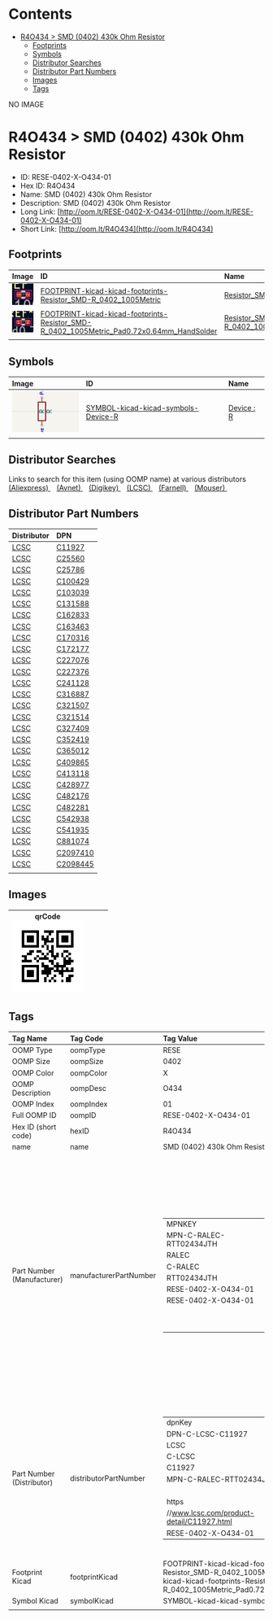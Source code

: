 



Contents
========

* [R4O434 > SMD (0402) 430k Ohm Resistor](#r4o434--smd-0402-430k-ohm-resistor)
	* [Footprints](#footprints)
	* [Symbols](#symbols)
	* [Distributor Searches](#distributor-searches)
	* [Distributor Part Numbers](#distributor-part-numbers)
	* [Images](#images)
	* [Tags](#tags)
  
NO IMAGE  
# R4O434 > SMD (0402) 430k Ohm Resistor

- ID: RESE-0402-X-O434-01
- Hex ID: R4O434
- Name: SMD (0402) 430k Ohm Resistor
- Description: SMD (0402) 430k Ohm Resistor
- Long Link: [http://oom.lt/RESE-0402-X-O434-01](http://oom.lt/RESE-0402-X-O434-01)
- Short Link: [http://oom.lt/R4O434](http://oom.lt/R4O434)

## Footprints
  

|Image|ID|Name|
| :--- | :--- | :--- |
|[![](https://raw.githubusercontent.com/oomlout/oomlout_OOMP_eda_V2/main/FOOTPRINT/kicad/kicad-footprints/Resistor_SMD/R_0402_1005Metric/image_140.png)](https://github.com/oomlout/oomlout_OOMP_eda_V2/tree/main/FOOTPRINT/kicad/kicad-footprints/Resistor_SMD/R_0402_1005Metric/)|[FOOTPRINT-kicad-kicad-footprints-Resistor_SMD-R_0402_1005Metric](https://github.com/oomlout/oomlout_OOMP_eda_V2/tree/main/FOOTPRINT/kicad/kicad-footprints/Resistor_SMD/R_0402_1005Metric/)|[Resistor_SMD : R_0402_1005Metric](https://github.com/oomlout/oomlout_OOMP_eda_V2/tree/main/FOOTPRINT/kicad/kicad-footprints/Resistor_SMD/R_0402_1005Metric/)|
|[![](https://raw.githubusercontent.com/oomlout/oomlout_OOMP_eda_V2/main/FOOTPRINT/kicad/kicad-footprints/Resistor_SMD/R_0402_1005Metric_Pad0.72x0.64mm_HandSolder/image_140.png)](https://github.com/oomlout/oomlout_OOMP_eda_V2/tree/main/FOOTPRINT/kicad/kicad-footprints/Resistor_SMD/R_0402_1005Metric_Pad0.72x0.64mm_HandSolder/)|[FOOTPRINT-kicad-kicad-footprints-Resistor_SMD-R_0402_1005Metric_Pad0.72x0.64mm_HandSolder](https://github.com/oomlout/oomlout_OOMP_eda_V2/tree/main/FOOTPRINT/kicad/kicad-footprints/Resistor_SMD/R_0402_1005Metric_Pad0.72x0.64mm_HandSolder/)|[Resistor_SMD : R_0402_1005Metric_Pad0.72x0.64mm_HandSolder](https://github.com/oomlout/oomlout_OOMP_eda_V2/tree/main/FOOTPRINT/kicad/kicad-footprints/Resistor_SMD/R_0402_1005Metric_Pad0.72x0.64mm_HandSolder/)|
||||

## Symbols
  

|Image|ID|Name|
| :--- | :--- | :--- |
|[![](https://raw.githubusercontent.com/oomlout/oomlout_OOMP_eda_V2/main/SYMBOL/kicad/kicad-symbols/Device/R/image_140.png)](https://github.com/oomlout/oomlout_OOMP_eda_V2/tree/main/SYMBOL/kicad/kicad-symbols/Device/R/)|[SYMBOL-kicad-kicad-symbols-Device-R](https://github.com/oomlout/oomlout_OOMP_eda_V2/tree/main/SYMBOL/kicad/kicad-symbols/Device/R/)|[Device : R](https://github.com/oomlout/oomlout_OOMP_eda_V2/tree/main/SYMBOL/kicad/kicad-symbols/Device/R/)|
||||

## Distributor Searches
  
Links to search for this item (using OOMP name) at various distributors  
[(Aliexpress) ](https://www.aliexpress.com/wholesale?SearchText=1117SMD+0402+430k+Ohm+Resistor)&nbsp;&nbsp;&nbsp;[(Avnet) ](https://www.avnet.com/shop/us/search/SMD+0402+430k+Ohm+Resistor)&nbsp;&nbsp;&nbsp;[(Digikey) ](https://www.digikey.co.uk/en/products/result?s=SMD+0402+430k+Ohm+Resistor)&nbsp;&nbsp;&nbsp;[(LCSC) ](https://www.lcsc.com/search?q=SMD+0402+430k+Ohm+Resistor)&nbsp;&nbsp;&nbsp;[(Farnell) ](https://uk.farnell.com/search?st=SMD+0402+430k+Ohm+Resistor)&nbsp;&nbsp;&nbsp;[(Mouser) ](https://www.mouser.com/c/?q=SMD+0402+430k+Ohm+Resistor)&nbsp;&nbsp;&nbsp;
## Distributor Part Numbers
  

|Distributor|DPN|
| :--- | :--- |
|[LCSC](https://www.lcsc.com/product-detail/C11927.html)|[C11927](https://www.lcsc.com/product-detail/C11927.html)|
|[LCSC](https://www.lcsc.com/product-detail/C25560.html)|[C25560](https://www.lcsc.com/product-detail/C25560.html)|
|[LCSC](https://www.lcsc.com/product-detail/C25786.html)|[C25786](https://www.lcsc.com/product-detail/C25786.html)|
|[LCSC](https://www.lcsc.com/product-detail/C100429.html)|[C100429](https://www.lcsc.com/product-detail/C100429.html)|
|[LCSC](https://www.lcsc.com/product-detail/C103039.html)|[C103039](https://www.lcsc.com/product-detail/C103039.html)|
|[LCSC](https://www.lcsc.com/product-detail/C131588.html)|[C131588](https://www.lcsc.com/product-detail/C131588.html)|
|[LCSC](https://www.lcsc.com/product-detail/C162833.html)|[C162833](https://www.lcsc.com/product-detail/C162833.html)|
|[LCSC](https://www.lcsc.com/product-detail/C163463.html)|[C163463](https://www.lcsc.com/product-detail/C163463.html)|
|[LCSC](https://www.lcsc.com/product-detail/C170316.html)|[C170316](https://www.lcsc.com/product-detail/C170316.html)|
|[LCSC](https://www.lcsc.com/product-detail/C172177.html)|[C172177](https://www.lcsc.com/product-detail/C172177.html)|
|[LCSC](https://www.lcsc.com/product-detail/C227076.html)|[C227076](https://www.lcsc.com/product-detail/C227076.html)|
|[LCSC](https://www.lcsc.com/product-detail/C227376.html)|[C227376](https://www.lcsc.com/product-detail/C227376.html)|
|[LCSC](https://www.lcsc.com/product-detail/C241128.html)|[C241128](https://www.lcsc.com/product-detail/C241128.html)|
|[LCSC](https://www.lcsc.com/product-detail/C316887.html)|[C316887](https://www.lcsc.com/product-detail/C316887.html)|
|[LCSC](https://www.lcsc.com/product-detail/C321507.html)|[C321507](https://www.lcsc.com/product-detail/C321507.html)|
|[LCSC](https://www.lcsc.com/product-detail/C321514.html)|[C321514](https://www.lcsc.com/product-detail/C321514.html)|
|[LCSC](https://www.lcsc.com/product-detail/C327409.html)|[C327409](https://www.lcsc.com/product-detail/C327409.html)|
|[LCSC](https://www.lcsc.com/product-detail/C352419.html)|[C352419](https://www.lcsc.com/product-detail/C352419.html)|
|[LCSC](https://www.lcsc.com/product-detail/C365012.html)|[C365012](https://www.lcsc.com/product-detail/C365012.html)|
|[LCSC](https://www.lcsc.com/product-detail/C409865.html)|[C409865](https://www.lcsc.com/product-detail/C409865.html)|
|[LCSC](https://www.lcsc.com/product-detail/C413118.html)|[C413118](https://www.lcsc.com/product-detail/C413118.html)|
|[LCSC](https://www.lcsc.com/product-detail/C428977.html)|[C428977](https://www.lcsc.com/product-detail/C428977.html)|
|[LCSC](https://www.lcsc.com/product-detail/C482176.html)|[C482176](https://www.lcsc.com/product-detail/C482176.html)|
|[LCSC](https://www.lcsc.com/product-detail/C482281.html)|[C482281](https://www.lcsc.com/product-detail/C482281.html)|
|[LCSC](https://www.lcsc.com/product-detail/C542938.html)|[C542938](https://www.lcsc.com/product-detail/C542938.html)|
|[LCSC](https://www.lcsc.com/product-detail/C541935.html)|[C541935](https://www.lcsc.com/product-detail/C541935.html)|
|[LCSC](https://www.lcsc.com/product-detail/C881074.html)|[C881074](https://www.lcsc.com/product-detail/C881074.html)|
|[LCSC](https://www.lcsc.com/product-detail/C2097410.html)|[C2097410](https://www.lcsc.com/product-detail/C2097410.html)|
|[LCSC](https://www.lcsc.com/product-detail/C2098445.html)|[C2098445](https://www.lcsc.com/product-detail/C2098445.html)|
|||

## Images
  

|qrCode<br>[![](https://raw.githubusercontent.com/oomlout/oomlout_OOMP_parts_V2/main/RESE/0402/X/O434/01/qrCode_140.png)](https://github.com/oomlout/oomlout_OOMP_parts_V2/tree/main/RESE/0402/X/O434/01/qrCode.png)||||
| :---: | :---: | :---: | :---: |

## Tags
  

|Tag Name|Tag Code|Tag Value|
| :--- | :--- | :--- |
|OOMP Type|oompType|RESE|
|OOMP Size|oompSize|0402|
|OOMP Color|oompColor|X|
|OOMP Description|oompDesc|O434|
|OOMP Index|oompIndex|01|
|Full OOMP ID|oompID|RESE-0402-X-O434-01|
|Hex ID (short code)|hexID|R4O434|
|name|name|SMD (0402) 430k Ohm Resistor|
|Part Number (Manufacturer)|manufacturerPartNumber|<table><tr><td>MPNKEY</td></tr><tr><td> MPN-C-RALEC-RTT02434JTH</td><td> MANUFACTURER</td></tr><tr><td> RALEC</td><td> MANUCODE</td></tr><tr><td> C-RALEC</td><td> MPN</td></tr><tr><td> RTT02434JTH</td><td> OOMPIDPARTIAL</td></tr><tr><td> RESE-0402-X-O434-01</td><td> OOMPID</td></tr><tr><td> RESE-0402-X-O434-01</td><td> LINK</td></tr><tr><td> </td><td> DESCRIPTION</td></tr><tr><td> </td><td> TAGS</td></tr><tr><td> </td></tr></table></td><td> <table><tr><td>MPNKEY</td></tr><tr><td> MPN-C-UNIROY-0402WGJ0434TCE</td><td> MANUFACTURER</td></tr><tr><td> UNI-ROYAL(Uniroyal Elec)</td><td> MANUCODE</td></tr><tr><td> C-UNIROY</td><td> MPN</td></tr><tr><td> 0402WGJ0434TCE</td><td> OOMPIDPARTIAL</td></tr><tr><td> RESE-0402-X-O434-01</td><td> OOMPID</td></tr><tr><td> RESE-0402-X-O434-01</td><td> LINK</td></tr><tr><td> </td><td> DESCRIPTION</td></tr><tr><td> </td><td> TAGS</td></tr><tr><td> </td></tr></table></td><td> <table><tr><td>MPNKEY</td></tr><tr><td> MPN-C-UNIROY-0402WGF4303TCE</td><td> MANUFACTURER</td></tr><tr><td> UNI-ROYAL(Uniroyal Elec)</td><td> MANUCODE</td></tr><tr><td> C-UNIROY</td><td> MPN</td></tr><tr><td> 0402WGF4303TCE</td><td> OOMPIDPARTIAL</td></tr><tr><td> RESE-0402-X-O434-01</td><td> OOMPID</td></tr><tr><td> RESE-0402-X-O434-01</td><td> LINK</td></tr><tr><td> </td><td> DESCRIPTION</td></tr><tr><td> </td><td> TAGS</td></tr><tr><td> STOCK</td></tr><tr><td>1K</td></tr></table></td><td> <table><tr><td>MPNKEY</td></tr><tr><td> MPN-C-LIZELE-CR0402FF4303G</td><td> MANUFACTURER</td></tr><tr><td> LIZ Elec</td><td> MANUCODE</td></tr><tr><td> C-LIZELE</td><td> MPN</td></tr><tr><td> CR0402FF4303G</td><td> OOMPIDPARTIAL</td></tr><tr><td> RESE-0402-X-O434-01</td><td> OOMPID</td></tr><tr><td> RESE-0402-X-O434-01</td><td> LINK</td></tr><tr><td> </td><td> DESCRIPTION</td></tr><tr><td> </td><td> TAGS</td></tr><tr><td> </td></tr></table></td><td> <table><tr><td>MPNKEY</td></tr><tr><td> MPN-C-RALEC-RTT024303FTH</td><td> MANUFACTURER</td></tr><tr><td> RALEC</td><td> MANUCODE</td></tr><tr><td> C-RALEC</td><td> MPN</td></tr><tr><td> RTT024303FTH</td><td> OOMPIDPARTIAL</td></tr><tr><td> RESE-0402-X-O434-01</td><td> OOMPID</td></tr><tr><td> RESE-0402-X-O434-01</td><td> LINK</td></tr><tr><td> </td><td> DESCRIPTION</td></tr><tr><td> </td><td> TAGS</td></tr><tr><td> STOCK</td></tr><tr><td>1K</td></tr></table></td><td> <table><tr><td>MPNKEY</td></tr><tr><td> MPN-C-KOASPE-RK73B1ETTP434J</td><td> MANUFACTURER</td></tr><tr><td> KOA Speer Elec</td><td> MANUCODE</td></tr><tr><td> C-KOASPE</td><td> MPN</td></tr><tr><td> RK73B1ETTP434J</td><td> OOMPIDPARTIAL</td></tr><tr><td> RESE-0402-X-O434-01</td><td> OOMPID</td></tr><tr><td> RESE-0402-X-O434-01</td><td> LINK</td></tr><tr><td> </td><td> DESCRIPTION</td></tr><tr><td> </td><td> TAGS</td></tr><tr><td> STOCK</td></tr><tr><td>1K</td></tr></table></td><td> <table><tr><td>MPNKEY</td></tr><tr><td> MPN-C-TAITEC-RM04FTN4303</td><td> MANUFACTURER</td></tr><tr><td> TA-I Tech</td><td> MANUCODE</td></tr><tr><td> C-TAITEC</td><td> MPN</td></tr><tr><td> RM04FTN4303</td><td> OOMPIDPARTIAL</td></tr><tr><td> RESE-0402-X-O434-01</td><td> OOMPID</td></tr><tr><td> RESE-0402-X-O434-01</td><td> LINK</td></tr><tr><td> </td><td> DESCRIPTION</td></tr><tr><td> </td><td> TAGS</td></tr><tr><td> </td></tr></table></td><td> <table><tr><td>MPNKEY</td></tr><tr><td> MPN-C-YAGEO-RC0402FR-07430KL</td><td> MANUFACTURER</td></tr><tr><td> YAGEO</td><td> MANUCODE</td></tr><tr><td> C-YAGEO</td><td> MPN</td></tr><tr><td> RC0402FR-07430KL</td><td> OOMPIDPARTIAL</td></tr><tr><td> RESE-0402-X-O434-01</td><td> OOMPID</td></tr><tr><td> RESE-0402-X-O434-01</td><td> LINK</td></tr><tr><td> </td><td> DESCRIPTION</td></tr><tr><td> </td><td> TAGS</td></tr><tr><td> STOCK</td></tr><tr><td>1K</td></tr></table></td><td> <table><tr><td>MPNKEY</td></tr><tr><td> MPN-C-WALSIN-WR04X4303FTL</td><td> MANUFACTURER</td></tr><tr><td> Walsin Tech Corp</td><td> MANUCODE</td></tr><tr><td> C-WALSIN</td><td> MPN</td></tr><tr><td> WR04X4303FTL</td><td> OOMPIDPARTIAL</td></tr><tr><td> RESE-0402-X-O434-01</td><td> OOMPID</td></tr><tr><td> RESE-0402-X-O434-01</td><td> LINK</td></tr><tr><td> </td><td> DESCRIPTION</td></tr><tr><td> </td><td> TAGS</td></tr><tr><td> STOCK</td></tr><tr><td>1K</td></tr></table></td><td> <table><tr><td>MPNKEY</td></tr><tr><td> MPN-C-WALSIN-WR04X434JTL</td><td> MANUFACTURER</td></tr><tr><td> Walsin Tech Corp</td><td> MANUCODE</td></tr><tr><td> C-WALSIN</td><td> MPN</td></tr><tr><td> WR04X434JTL</td><td> OOMPIDPARTIAL</td></tr><tr><td> RESE-0402-X-O434-01</td><td> OOMPID</td></tr><tr><td> RESE-0402-X-O434-01</td><td> LINK</td></tr><tr><td> </td><td> DESCRIPTION</td></tr><tr><td> </td><td> TAGS</td></tr><tr><td> STOCK</td></tr><tr><td>1K</td></tr></table></td><td> <table><tr><td>MPNKEY</td></tr><tr><td> MPN-C-YAGEO-AC0402FR-07430KL</td><td> MANUFACTURER</td></tr><tr><td> YAGEO</td><td> MANUCODE</td></tr><tr><td> C-YAGEO</td><td> MPN</td></tr><tr><td> AC0402FR-07430KL</td><td> OOMPIDPARTIAL</td></tr><tr><td> RESE-0402-X-O434-01</td><td> OOMPID</td></tr><tr><td> RESE-0402-X-O434-01</td><td> LINK</td></tr><tr><td> </td><td> DESCRIPTION</td></tr><tr><td> </td><td> TAGS</td></tr><tr><td> STOCK</td></tr><tr><td>1K</td></tr></table></td><td> <table><tr><td>MPNKEY</td></tr><tr><td> MPN-C-YAGEO-AC0402JR-07430KL</td><td> MANUFACTURER</td></tr><tr><td> YAGEO</td><td> MANUCODE</td></tr><tr><td> C-YAGEO</td><td> MPN</td></tr><tr><td> AC0402JR-07430KL</td><td> OOMPIDPARTIAL</td></tr><tr><td> RESE-0402-X-O434-01</td><td> OOMPID</td></tr><tr><td> RESE-0402-X-O434-01</td><td> LINK</td></tr><tr><td> </td><td> DESCRIPTION</td></tr><tr><td> </td><td> TAGS</td></tr><tr><td> </td></tr></table></td><td> <table><tr><td>MPNKEY</td></tr><tr><td> MPN-C-MULTIC-MCMR04X4303FTL</td><td> MANUFACTURER</td></tr><tr><td> Multicomp</td><td> MANUCODE</td></tr><tr><td> C-MULTIC</td><td> MPN</td></tr><tr><td> MCMR04X4303FTL</td><td> OOMPIDPARTIAL</td></tr><tr><td> RESE-0402-X-O434-01</td><td> OOMPID</td></tr><tr><td> RESE-0402-X-O434-01</td><td> LINK</td></tr><tr><td> </td><td> DESCRIPTION</td></tr><tr><td> </td><td> TAGS</td></tr><tr><td> STOCK</td></tr><tr><td>1K</td></tr></table></td><td> <table><tr><td>MPNKEY</td></tr><tr><td> MPN-C-KOASPE-RK73H1ETTP4303F</td><td> MANUFACTURER</td></tr><tr><td> KOA Speer Elec</td><td> MANUCODE</td></tr><tr><td> C-KOASPE</td><td> MPN</td></tr><tr><td> RK73H1ETTP4303F</td><td> OOMPIDPARTIAL</td></tr><tr><td> RESE-0402-X-O434-01</td><td> OOMPID</td></tr><tr><td> RESE-0402-X-O434-01</td><td> LINK</td></tr><tr><td> </td><td> DESCRIPTION</td></tr><tr><td> </td><td> TAGS</td></tr><tr><td> </td></tr></table></td><td> <table><tr><td>MPNKEY</td></tr><tr><td> MPN-C-FHGUAN-RC-02W4303FT</td><td> MANUFACTURER</td></tr><tr><td> FH (Guangdong Fenghua Advanced Tech)</td><td> MANUCODE</td></tr><tr><td> C-FHGUAN</td><td> MPN</td></tr><tr><td> RC-02W4303FT</td><td> OOMPIDPARTIAL</td></tr><tr><td> RESE-0402-X-O434-01</td><td> OOMPID</td></tr><tr><td> RESE-0402-X-O434-01</td><td> LINK</td></tr><tr><td> </td><td> DESCRIPTION</td></tr><tr><td> </td><td> TAGS</td></tr><tr><td> STOCK</td></tr><tr><td>1K</td></tr></table></td><td> <table><tr><td>MPNKEY</td></tr><tr><td> MPN-C-FHGUAN-RC-02W434JT</td><td> MANUFACTURER</td></tr><tr><td> FH (Guangdong Fenghua Advanced Tech)</td><td> MANUCODE</td></tr><tr><td> C-FHGUAN</td><td> MPN</td></tr><tr><td> RC-02W434JT</td><td> OOMPIDPARTIAL</td></tr><tr><td> RESE-0402-X-O434-01</td><td> OOMPID</td></tr><tr><td> RESE-0402-X-O434-01</td><td> LINK</td></tr><tr><td> </td><td> DESCRIPTION</td></tr><tr><td> </td><td> TAGS</td></tr><tr><td> STOCK</td></tr><tr><td>1K</td></tr></table></td><td> <table><tr><td>MPNKEY</td></tr><tr><td> MPN-C-YAGEO-RC0402JR-07430KL</td><td> MANUFACTURER</td></tr><tr><td> YAGEO</td><td> MANUCODE</td></tr><tr><td> C-YAGEO</td><td> MPN</td></tr><tr><td> RC0402JR-07430KL</td><td> OOMPIDPARTIAL</td></tr><tr><td> RESE-0402-X-O434-01</td><td> OOMPID</td></tr><tr><td> RESE-0402-X-O434-01</td><td> LINK</td></tr><tr><td> </td><td> DESCRIPTION</td></tr><tr><td> </td><td> TAGS</td></tr><tr><td> STOCK</td></tr><tr><td>1K</td></tr></table></td><td> <table><tr><td>MPNKEY</td></tr><tr><td> MPN-C-RESIST-AECR0402F430KK9</td><td> MANUFACTURER</td></tr><tr><td> Resistor.Today</td><td> MANUCODE</td></tr><tr><td> C-RESIST</td><td> MPN</td></tr><tr><td> AECR0402F430KK9</td><td> OOMPIDPARTIAL</td></tr><tr><td> RESE-0402-X-O434-01</td><td> OOMPID</td></tr><tr><td> RESE-0402-X-O434-01</td><td> LINK</td></tr><tr><td> </td><td> DESCRIPTION</td></tr><tr><td> </td><td> TAGS</td></tr><tr><td> </td></tr></table></td><td> <table><tr><td>MPNKEY</td></tr><tr><td> MPN-C-RESIST-HPCR0402F430KK9</td><td> MANUFACTURER</td></tr><tr><td> Resistor.Today</td><td> MANUCODE</td></tr><tr><td> C-RESIST</td><td> MPN</td></tr><tr><td> HPCR0402F430KK9</td><td> OOMPIDPARTIAL</td></tr><tr><td> RESE-0402-X-O434-01</td><td> OOMPID</td></tr><tr><td> RESE-0402-X-O434-01</td><td> LINK</td></tr><tr><td> </td><td> DESCRIPTION</td></tr><tr><td> </td><td> TAGS</td></tr><tr><td> STOCK</td></tr><tr><td>1K</td></tr></table></td><td> <table><tr><td>MPNKEY</td></tr><tr><td> MPN-C-PANASO-ERJ2GEJ434X</td><td> MANUFACTURER</td></tr><tr><td> PANASONIC</td><td> MANUCODE</td></tr><tr><td> C-PANASO</td><td> MPN</td></tr><tr><td> ERJ2GEJ434X</td><td> OOMPIDPARTIAL</td></tr><tr><td> RESE-0402-X-O434-01</td><td> OOMPID</td></tr><tr><td> RESE-0402-X-O434-01</td><td> LINK</td></tr><tr><td> </td><td> DESCRIPTION</td></tr><tr><td> </td><td> TAGS</td></tr><tr><td> </td></tr></table></td><td> <table><tr><td>MPNKEY</td></tr><tr><td> MPN-C-PANASO-ERJ2RKF4303X</td><td> MANUFACTURER</td></tr><tr><td> PANASONIC</td><td> MANUCODE</td></tr><tr><td> C-PANASO</td><td> MPN</td></tr><tr><td> ERJ2RKF4303X</td><td> OOMPIDPARTIAL</td></tr><tr><td> RESE-0402-X-O434-01</td><td> OOMPID</td></tr><tr><td> RESE-0402-X-O434-01</td><td> LINK</td></tr><tr><td> </td><td> DESCRIPTION</td></tr><tr><td> </td><td> TAGS</td></tr><tr><td> STOCK</td></tr><tr><td>1K</td></tr></table></td><td> <table><tr><td>MPNKEY</td></tr><tr><td> MPN-C-EVEROH-CR0402F430KQ10</td><td> MANUFACTURER</td></tr><tr><td> Ever Ohms Tech</td><td> MANUCODE</td></tr><tr><td> C-EVEROH</td><td> MPN</td></tr><tr><td> CR0402F430KQ10</td><td> OOMPIDPARTIAL</td></tr><tr><td> RESE-0402-X-O434-01</td><td> OOMPID</td></tr><tr><td> RESE-0402-X-O434-01</td><td> LINK</td></tr><tr><td> </td><td> DESCRIPTION</td></tr><tr><td> </td><td> TAGS</td></tr><tr><td> </td></tr></table></td><td> <table><tr><td>MPNKEY</td></tr><tr><td> MPN-C-VISHAY-CRCW0402430KFKED</td><td> MANUFACTURER</td></tr><tr><td> Vishay Intertech</td><td> MANUCODE</td></tr><tr><td> C-VISHAY</td><td> MPN</td></tr><tr><td> CRCW0402430KFKED</td><td> OOMPIDPARTIAL</td></tr><tr><td> RESE-0402-X-O434-01</td><td> OOMPID</td></tr><tr><td> RESE-0402-X-O434-01</td><td> LINK</td></tr><tr><td> </td><td> DESCRIPTION</td></tr><tr><td> </td><td> TAGS</td></tr><tr><td> </td></tr></table></td><td> <table><tr><td>MPNKEY</td></tr><tr><td> MPN-C-VISHAY-CRCW0402430KJNED</td><td> MANUFACTURER</td></tr><tr><td> Vishay Intertech</td><td> MANUCODE</td></tr><tr><td> C-VISHAY</td><td> MPN</td></tr><tr><td> CRCW0402430KJNED</td><td> OOMPIDPARTIAL</td></tr><tr><td> RESE-0402-X-O434-01</td><td> OOMPID</td></tr><tr><td> RESE-0402-X-O434-01</td><td> LINK</td></tr><tr><td> </td><td> DESCRIPTION</td></tr><tr><td> </td><td> TAGS</td></tr><tr><td> </td></tr></table></td><td> <table><tr><td>MPNKEY</td></tr><tr><td> MPN-C-PANASO-ERJPA2J434X</td><td> MANUFACTURER</td></tr><tr><td> PANASONIC</td><td> MANUCODE</td></tr><tr><td> C-PANASO</td><td> MPN</td></tr><tr><td> ERJPA2J434X</td><td> OOMPIDPARTIAL</td></tr><tr><td> RESE-0402-X-O434-01</td><td> OOMPID</td></tr><tr><td> RESE-0402-X-O434-01</td><td> LINK</td></tr><tr><td> </td><td> DESCRIPTION</td></tr><tr><td> </td><td> TAGS</td></tr><tr><td> </td></tr></table></td><td> <table><tr><td>MPNKEY</td></tr><tr><td> MPN-C-PANASO-ERJPA2F4303X</td><td> MANUFACTURER</td></tr><tr><td> PANASONIC</td><td> MANUCODE</td></tr><tr><td> C-PANASO</td><td> MPN</td></tr><tr><td> ERJPA2F4303X</td><td> OOMPIDPARTIAL</td></tr><tr><td> RESE-0402-X-O434-01</td><td> OOMPID</td></tr><tr><td> RESE-0402-X-O434-01</td><td> LINK</td></tr><tr><td> </td><td> DESCRIPTION</td></tr><tr><td> </td><td> TAGS</td></tr><tr><td> </td></tr></table></td><td> <table><tr><td>MPNKEY</td></tr><tr><td> MPN-C-EVEROH-CR0402F430KQ10Z</td><td> MANUFACTURER</td></tr><tr><td> Ever Ohms Tech</td><td> MANUCODE</td></tr><tr><td> C-EVEROH</td><td> MPN</td></tr><tr><td> CR0402F430KQ10Z</td><td> OOMPIDPARTIAL</td></tr><tr><td> RESE-0402-X-O434-01</td><td> OOMPID</td></tr><tr><td> RESE-0402-X-O434-01</td><td> LINK</td></tr><tr><td> </td><td> DESCRIPTION</td></tr><tr><td> </td><td> TAGS</td></tr><tr><td> </td></tr></table></td><td> <table><tr><td>MPNKEY</td></tr><tr><td> MPN-C-TECONN-CRG0402F430K</td><td> MANUFACTURER</td></tr><tr><td> TE Connectivity</td><td> MANUCODE</td></tr><tr><td> C-TECONN</td><td> MPN</td></tr><tr><td> CRG0402F430K</td><td> OOMPIDPARTIAL</td></tr><tr><td> RESE-0402-X-O434-01</td><td> OOMPID</td></tr><tr><td> RESE-0402-X-O434-01</td><td> LINK</td></tr><tr><td> </td><td> DESCRIPTION</td></tr><tr><td> </td><td> TAGS</td></tr><tr><td> </td></tr></table></td><td> <table><tr><td>MPNKEY</td></tr><tr><td> MPN-C-YAGEO-AA0402FR-07430KL</td><td> MANUFACTURER</td></tr><tr><td> YAGEO</td><td> MANUCODE</td></tr><tr><td> C-YAGEO</td><td> MPN</td></tr><tr><td> AA0402FR-07430KL</td><td> OOMPIDPARTIAL</td></tr><tr><td> RESE-0402-X-O434-01</td><td> OOMPID</td></tr><tr><td> RESE-0402-X-O434-01</td><td> LINK</td></tr><tr><td> </td><td> DESCRIPTION</td></tr><tr><td> </td><td> TAGS</td></tr><tr><td> </td></tr></table></td><td> <table><tr><td>MPNKEY</td></tr><tr><td> MPN-C-RALEC-RTT02434JTH</td><td> MANUFACTURER</td></tr><tr><td> RALEC</td><td> MANUCODE</td></tr><tr><td> C-RALEC</td><td> MPN</td></tr><tr><td> RTT02434JTH</td><td> OOMPIDPARTIAL</td></tr><tr><td> RESE-0402-X-O434-01</td><td> OOMPID</td></tr><tr><td> RESE-0402-X-O434-01</td><td> LINK</td></tr><tr><td> </td><td> DESCRIPTION</td></tr><tr><td> </td><td> TAGS</td></tr><tr><td> </td></tr></table></td><td> <table><tr><td>MPNKEY</td></tr><tr><td> MPN-C-UNIROY-0402WGJ0434TCE</td><td> MANUFACTURER</td></tr><tr><td> UNI-ROYAL(Uniroyal Elec)</td><td> MANUCODE</td></tr><tr><td> C-UNIROY</td><td> MPN</td></tr><tr><td> 0402WGJ0434TCE</td><td> OOMPIDPARTIAL</td></tr><tr><td> RESE-0402-X-O434-01</td><td> OOMPID</td></tr><tr><td> RESE-0402-X-O434-01</td><td> LINK</td></tr><tr><td> </td><td> DESCRIPTION</td></tr><tr><td> </td><td> TAGS</td></tr><tr><td> </td></tr></table></td><td> <table><tr><td>MPNKEY</td></tr><tr><td> MPN-C-UNIROY-0402WGF4303TCE</td><td> MANUFACTURER</td></tr><tr><td> UNI-ROYAL(Uniroyal Elec)</td><td> MANUCODE</td></tr><tr><td> C-UNIROY</td><td> MPN</td></tr><tr><td> 0402WGF4303TCE</td><td> OOMPIDPARTIAL</td></tr><tr><td> RESE-0402-X-O434-01</td><td> OOMPID</td></tr><tr><td> RESE-0402-X-O434-01</td><td> LINK</td></tr><tr><td> </td><td> DESCRIPTION</td></tr><tr><td> </td><td> TAGS</td></tr><tr><td> STOCK</td></tr><tr><td>1K</td></tr></table></td><td> <table><tr><td>MPNKEY</td></tr><tr><td> MPN-C-LIZELE-CR0402FF4303G</td><td> MANUFACTURER</td></tr><tr><td> LIZ Elec</td><td> MANUCODE</td></tr><tr><td> C-LIZELE</td><td> MPN</td></tr><tr><td> CR0402FF4303G</td><td> OOMPIDPARTIAL</td></tr><tr><td> RESE-0402-X-O434-01</td><td> OOMPID</td></tr><tr><td> RESE-0402-X-O434-01</td><td> LINK</td></tr><tr><td> </td><td> DESCRIPTION</td></tr><tr><td> </td><td> TAGS</td></tr><tr><td> </td></tr></table></td><td> <table><tr><td>MPNKEY</td></tr><tr><td> MPN-C-RALEC-RTT024303FTH</td><td> MANUFACTURER</td></tr><tr><td> RALEC</td><td> MANUCODE</td></tr><tr><td> C-RALEC</td><td> MPN</td></tr><tr><td> RTT024303FTH</td><td> OOMPIDPARTIAL</td></tr><tr><td> RESE-0402-X-O434-01</td><td> OOMPID</td></tr><tr><td> RESE-0402-X-O434-01</td><td> LINK</td></tr><tr><td> </td><td> DESCRIPTION</td></tr><tr><td> </td><td> TAGS</td></tr><tr><td> STOCK</td></tr><tr><td>1K</td></tr></table></td><td> <table><tr><td>MPNKEY</td></tr><tr><td> MPN-C-KOASPE-RK73B1ETTP434J</td><td> MANUFACTURER</td></tr><tr><td> KOA Speer Elec</td><td> MANUCODE</td></tr><tr><td> C-KOASPE</td><td> MPN</td></tr><tr><td> RK73B1ETTP434J</td><td> OOMPIDPARTIAL</td></tr><tr><td> RESE-0402-X-O434-01</td><td> OOMPID</td></tr><tr><td> RESE-0402-X-O434-01</td><td> LINK</td></tr><tr><td> </td><td> DESCRIPTION</td></tr><tr><td> </td><td> TAGS</td></tr><tr><td> STOCK</td></tr><tr><td>1K</td></tr></table></td><td> <table><tr><td>MPNKEY</td></tr><tr><td> MPN-C-TAITEC-RM04FTN4303</td><td> MANUFACTURER</td></tr><tr><td> TA-I Tech</td><td> MANUCODE</td></tr><tr><td> C-TAITEC</td><td> MPN</td></tr><tr><td> RM04FTN4303</td><td> OOMPIDPARTIAL</td></tr><tr><td> RESE-0402-X-O434-01</td><td> OOMPID</td></tr><tr><td> RESE-0402-X-O434-01</td><td> LINK</td></tr><tr><td> </td><td> DESCRIPTION</td></tr><tr><td> </td><td> TAGS</td></tr><tr><td> </td></tr></table></td><td> <table><tr><td>MPNKEY</td></tr><tr><td> MPN-C-YAGEO-RC0402FR-07430KL</td><td> MANUFACTURER</td></tr><tr><td> YAGEO</td><td> MANUCODE</td></tr><tr><td> C-YAGEO</td><td> MPN</td></tr><tr><td> RC0402FR-07430KL</td><td> OOMPIDPARTIAL</td></tr><tr><td> RESE-0402-X-O434-01</td><td> OOMPID</td></tr><tr><td> RESE-0402-X-O434-01</td><td> LINK</td></tr><tr><td> </td><td> DESCRIPTION</td></tr><tr><td> </td><td> TAGS</td></tr><tr><td> STOCK</td></tr><tr><td>1K</td></tr></table></td><td> <table><tr><td>MPNKEY</td></tr><tr><td> MPN-C-WALSIN-WR04X4303FTL</td><td> MANUFACTURER</td></tr><tr><td> Walsin Tech Corp</td><td> MANUCODE</td></tr><tr><td> C-WALSIN</td><td> MPN</td></tr><tr><td> WR04X4303FTL</td><td> OOMPIDPARTIAL</td></tr><tr><td> RESE-0402-X-O434-01</td><td> OOMPID</td></tr><tr><td> RESE-0402-X-O434-01</td><td> LINK</td></tr><tr><td> </td><td> DESCRIPTION</td></tr><tr><td> </td><td> TAGS</td></tr><tr><td> STOCK</td></tr><tr><td>1K</td></tr></table></td><td> <table><tr><td>MPNKEY</td></tr><tr><td> MPN-C-WALSIN-WR04X434JTL</td><td> MANUFACTURER</td></tr><tr><td> Walsin Tech Corp</td><td> MANUCODE</td></tr><tr><td> C-WALSIN</td><td> MPN</td></tr><tr><td> WR04X434JTL</td><td> OOMPIDPARTIAL</td></tr><tr><td> RESE-0402-X-O434-01</td><td> OOMPID</td></tr><tr><td> RESE-0402-X-O434-01</td><td> LINK</td></tr><tr><td> </td><td> DESCRIPTION</td></tr><tr><td> </td><td> TAGS</td></tr><tr><td> STOCK</td></tr><tr><td>1K</td></tr></table></td><td> <table><tr><td>MPNKEY</td></tr><tr><td> MPN-C-YAGEO-AC0402FR-07430KL</td><td> MANUFACTURER</td></tr><tr><td> YAGEO</td><td> MANUCODE</td></tr><tr><td> C-YAGEO</td><td> MPN</td></tr><tr><td> AC0402FR-07430KL</td><td> OOMPIDPARTIAL</td></tr><tr><td> RESE-0402-X-O434-01</td><td> OOMPID</td></tr><tr><td> RESE-0402-X-O434-01</td><td> LINK</td></tr><tr><td> </td><td> DESCRIPTION</td></tr><tr><td> </td><td> TAGS</td></tr><tr><td> STOCK</td></tr><tr><td>1K</td></tr></table></td><td> <table><tr><td>MPNKEY</td></tr><tr><td> MPN-C-YAGEO-AC0402JR-07430KL</td><td> MANUFACTURER</td></tr><tr><td> YAGEO</td><td> MANUCODE</td></tr><tr><td> C-YAGEO</td><td> MPN</td></tr><tr><td> AC0402JR-07430KL</td><td> OOMPIDPARTIAL</td></tr><tr><td> RESE-0402-X-O434-01</td><td> OOMPID</td></tr><tr><td> RESE-0402-X-O434-01</td><td> LINK</td></tr><tr><td> </td><td> DESCRIPTION</td></tr><tr><td> </td><td> TAGS</td></tr><tr><td> </td></tr></table></td><td> <table><tr><td>MPNKEY</td></tr><tr><td> MPN-C-MULTIC-MCMR04X4303FTL</td><td> MANUFACTURER</td></tr><tr><td> Multicomp</td><td> MANUCODE</td></tr><tr><td> C-MULTIC</td><td> MPN</td></tr><tr><td> MCMR04X4303FTL</td><td> OOMPIDPARTIAL</td></tr><tr><td> RESE-0402-X-O434-01</td><td> OOMPID</td></tr><tr><td> RESE-0402-X-O434-01</td><td> LINK</td></tr><tr><td> </td><td> DESCRIPTION</td></tr><tr><td> </td><td> TAGS</td></tr><tr><td> STOCK</td></tr><tr><td>1K</td></tr></table></td><td> <table><tr><td>MPNKEY</td></tr><tr><td> MPN-C-KOASPE-RK73H1ETTP4303F</td><td> MANUFACTURER</td></tr><tr><td> KOA Speer Elec</td><td> MANUCODE</td></tr><tr><td> C-KOASPE</td><td> MPN</td></tr><tr><td> RK73H1ETTP4303F</td><td> OOMPIDPARTIAL</td></tr><tr><td> RESE-0402-X-O434-01</td><td> OOMPID</td></tr><tr><td> RESE-0402-X-O434-01</td><td> LINK</td></tr><tr><td> </td><td> DESCRIPTION</td></tr><tr><td> </td><td> TAGS</td></tr><tr><td> </td></tr></table></td><td> <table><tr><td>MPNKEY</td></tr><tr><td> MPN-C-FHGUAN-RC-02W4303FT</td><td> MANUFACTURER</td></tr><tr><td> FH (Guangdong Fenghua Advanced Tech)</td><td> MANUCODE</td></tr><tr><td> C-FHGUAN</td><td> MPN</td></tr><tr><td> RC-02W4303FT</td><td> OOMPIDPARTIAL</td></tr><tr><td> RESE-0402-X-O434-01</td><td> OOMPID</td></tr><tr><td> RESE-0402-X-O434-01</td><td> LINK</td></tr><tr><td> </td><td> DESCRIPTION</td></tr><tr><td> </td><td> TAGS</td></tr><tr><td> STOCK</td></tr><tr><td>1K</td></tr></table></td><td> <table><tr><td>MPNKEY</td></tr><tr><td> MPN-C-FHGUAN-RC-02W434JT</td><td> MANUFACTURER</td></tr><tr><td> FH (Guangdong Fenghua Advanced Tech)</td><td> MANUCODE</td></tr><tr><td> C-FHGUAN</td><td> MPN</td></tr><tr><td> RC-02W434JT</td><td> OOMPIDPARTIAL</td></tr><tr><td> RESE-0402-X-O434-01</td><td> OOMPID</td></tr><tr><td> RESE-0402-X-O434-01</td><td> LINK</td></tr><tr><td> </td><td> DESCRIPTION</td></tr><tr><td> </td><td> TAGS</td></tr><tr><td> STOCK</td></tr><tr><td>1K</td></tr></table></td><td> <table><tr><td>MPNKEY</td></tr><tr><td> MPN-C-YAGEO-RC0402JR-07430KL</td><td> MANUFACTURER</td></tr><tr><td> YAGEO</td><td> MANUCODE</td></tr><tr><td> C-YAGEO</td><td> MPN</td></tr><tr><td> RC0402JR-07430KL</td><td> OOMPIDPARTIAL</td></tr><tr><td> RESE-0402-X-O434-01</td><td> OOMPID</td></tr><tr><td> RESE-0402-X-O434-01</td><td> LINK</td></tr><tr><td> </td><td> DESCRIPTION</td></tr><tr><td> </td><td> TAGS</td></tr><tr><td> STOCK</td></tr><tr><td>1K</td></tr></table></td><td> <table><tr><td>MPNKEY</td></tr><tr><td> MPN-C-RESIST-AECR0402F430KK9</td><td> MANUFACTURER</td></tr><tr><td> Resistor.Today</td><td> MANUCODE</td></tr><tr><td> C-RESIST</td><td> MPN</td></tr><tr><td> AECR0402F430KK9</td><td> OOMPIDPARTIAL</td></tr><tr><td> RESE-0402-X-O434-01</td><td> OOMPID</td></tr><tr><td> RESE-0402-X-O434-01</td><td> LINK</td></tr><tr><td> </td><td> DESCRIPTION</td></tr><tr><td> </td><td> TAGS</td></tr><tr><td> </td></tr></table></td><td> <table><tr><td>MPNKEY</td></tr><tr><td> MPN-C-RESIST-HPCR0402F430KK9</td><td> MANUFACTURER</td></tr><tr><td> Resistor.Today</td><td> MANUCODE</td></tr><tr><td> C-RESIST</td><td> MPN</td></tr><tr><td> HPCR0402F430KK9</td><td> OOMPIDPARTIAL</td></tr><tr><td> RESE-0402-X-O434-01</td><td> OOMPID</td></tr><tr><td> RESE-0402-X-O434-01</td><td> LINK</td></tr><tr><td> </td><td> DESCRIPTION</td></tr><tr><td> </td><td> TAGS</td></tr><tr><td> STOCK</td></tr><tr><td>1K</td></tr></table></td><td> <table><tr><td>MPNKEY</td></tr><tr><td> MPN-C-PANASO-ERJ2GEJ434X</td><td> MANUFACTURER</td></tr><tr><td> PANASONIC</td><td> MANUCODE</td></tr><tr><td> C-PANASO</td><td> MPN</td></tr><tr><td> ERJ2GEJ434X</td><td> OOMPIDPARTIAL</td></tr><tr><td> RESE-0402-X-O434-01</td><td> OOMPID</td></tr><tr><td> RESE-0402-X-O434-01</td><td> LINK</td></tr><tr><td> </td><td> DESCRIPTION</td></tr><tr><td> </td><td> TAGS</td></tr><tr><td> </td></tr></table></td><td> <table><tr><td>MPNKEY</td></tr><tr><td> MPN-C-PANASO-ERJ2RKF4303X</td><td> MANUFACTURER</td></tr><tr><td> PANASONIC</td><td> MANUCODE</td></tr><tr><td> C-PANASO</td><td> MPN</td></tr><tr><td> ERJ2RKF4303X</td><td> OOMPIDPARTIAL</td></tr><tr><td> RESE-0402-X-O434-01</td><td> OOMPID</td></tr><tr><td> RESE-0402-X-O434-01</td><td> LINK</td></tr><tr><td> </td><td> DESCRIPTION</td></tr><tr><td> </td><td> TAGS</td></tr><tr><td> STOCK</td></tr><tr><td>1K</td></tr></table></td><td> <table><tr><td>MPNKEY</td></tr><tr><td> MPN-C-EVEROH-CR0402F430KQ10</td><td> MANUFACTURER</td></tr><tr><td> Ever Ohms Tech</td><td> MANUCODE</td></tr><tr><td> C-EVEROH</td><td> MPN</td></tr><tr><td> CR0402F430KQ10</td><td> OOMPIDPARTIAL</td></tr><tr><td> RESE-0402-X-O434-01</td><td> OOMPID</td></tr><tr><td> RESE-0402-X-O434-01</td><td> LINK</td></tr><tr><td> </td><td> DESCRIPTION</td></tr><tr><td> </td><td> TAGS</td></tr><tr><td> </td></tr></table></td><td> <table><tr><td>MPNKEY</td></tr><tr><td> MPN-C-VISHAY-CRCW0402430KFKED</td><td> MANUFACTURER</td></tr><tr><td> Vishay Intertech</td><td> MANUCODE</td></tr><tr><td> C-VISHAY</td><td> MPN</td></tr><tr><td> CRCW0402430KFKED</td><td> OOMPIDPARTIAL</td></tr><tr><td> RESE-0402-X-O434-01</td><td> OOMPID</td></tr><tr><td> RESE-0402-X-O434-01</td><td> LINK</td></tr><tr><td> </td><td> DESCRIPTION</td></tr><tr><td> </td><td> TAGS</td></tr><tr><td> </td></tr></table></td><td> <table><tr><td>MPNKEY</td></tr><tr><td> MPN-C-VISHAY-CRCW0402430KJNED</td><td> MANUFACTURER</td></tr><tr><td> Vishay Intertech</td><td> MANUCODE</td></tr><tr><td> C-VISHAY</td><td> MPN</td></tr><tr><td> CRCW0402430KJNED</td><td> OOMPIDPARTIAL</td></tr><tr><td> RESE-0402-X-O434-01</td><td> OOMPID</td></tr><tr><td> RESE-0402-X-O434-01</td><td> LINK</td></tr><tr><td> </td><td> DESCRIPTION</td></tr><tr><td> </td><td> TAGS</td></tr><tr><td> </td></tr></table></td><td> <table><tr><td>MPNKEY</td></tr><tr><td> MPN-C-PANASO-ERJPA2J434X</td><td> MANUFACTURER</td></tr><tr><td> PANASONIC</td><td> MANUCODE</td></tr><tr><td> C-PANASO</td><td> MPN</td></tr><tr><td> ERJPA2J434X</td><td> OOMPIDPARTIAL</td></tr><tr><td> RESE-0402-X-O434-01</td><td> OOMPID</td></tr><tr><td> RESE-0402-X-O434-01</td><td> LINK</td></tr><tr><td> </td><td> DESCRIPTION</td></tr><tr><td> </td><td> TAGS</td></tr><tr><td> </td></tr></table></td><td> <table><tr><td>MPNKEY</td></tr><tr><td> MPN-C-PANASO-ERJPA2F4303X</td><td> MANUFACTURER</td></tr><tr><td> PANASONIC</td><td> MANUCODE</td></tr><tr><td> C-PANASO</td><td> MPN</td></tr><tr><td> ERJPA2F4303X</td><td> OOMPIDPARTIAL</td></tr><tr><td> RESE-0402-X-O434-01</td><td> OOMPID</td></tr><tr><td> RESE-0402-X-O434-01</td><td> LINK</td></tr><tr><td> </td><td> DESCRIPTION</td></tr><tr><td> </td><td> TAGS</td></tr><tr><td> </td></tr></table></td><td> <table><tr><td>MPNKEY</td></tr><tr><td> MPN-C-EVEROH-CR0402F430KQ10Z</td><td> MANUFACTURER</td></tr><tr><td> Ever Ohms Tech</td><td> MANUCODE</td></tr><tr><td> C-EVEROH</td><td> MPN</td></tr><tr><td> CR0402F430KQ10Z</td><td> OOMPIDPARTIAL</td></tr><tr><td> RESE-0402-X-O434-01</td><td> OOMPID</td></tr><tr><td> RESE-0402-X-O434-01</td><td> LINK</td></tr><tr><td> </td><td> DESCRIPTION</td></tr><tr><td> </td><td> TAGS</td></tr><tr><td> </td></tr></table></td><td> <table><tr><td>MPNKEY</td></tr><tr><td> MPN-C-TECONN-CRG0402F430K</td><td> MANUFACTURER</td></tr><tr><td> TE Connectivity</td><td> MANUCODE</td></tr><tr><td> C-TECONN</td><td> MPN</td></tr><tr><td> CRG0402F430K</td><td> OOMPIDPARTIAL</td></tr><tr><td> RESE-0402-X-O434-01</td><td> OOMPID</td></tr><tr><td> RESE-0402-X-O434-01</td><td> LINK</td></tr><tr><td> </td><td> DESCRIPTION</td></tr><tr><td> </td><td> TAGS</td></tr><tr><td> </td></tr></table></td><td> <table><tr><td>MPNKEY</td></tr><tr><td> MPN-C-YAGEO-AA0402FR-07430KL</td><td> MANUFACTURER</td></tr><tr><td> YAGEO</td><td> MANUCODE</td></tr><tr><td> C-YAGEO</td><td> MPN</td></tr><tr><td> AA0402FR-07430KL</td><td> OOMPIDPARTIAL</td></tr><tr><td> RESE-0402-X-O434-01</td><td> OOMPID</td></tr><tr><td> RESE-0402-X-O434-01</td><td> LINK</td></tr><tr><td> </td><td> DESCRIPTION</td></tr><tr><td> </td><td> TAGS</td></tr><tr><td> </td></tr></table>|
|Part Number (Distributor)|distributorPartNumber|<table><tr><td>dpnKey</td></tr><tr><td> DPN-C-LCSC-C11927</td><td> DISTRIBUTOR</td></tr><tr><td> LCSC</td><td> DISTRCODE</td></tr><tr><td> C-LCSC</td><td> DPN</td></tr><tr><td> C11927</td><td> MPN</td></tr><tr><td> MPN-C-RALEC-RTT02434JTH</td><td> TAGS</td></tr><tr><td> </td><td> LINK</td></tr><tr><td> https</td></tr><tr><td>//www.lcsc.com/product-detail/C11927.html</td><td> OOMPID</td></tr><tr><td> RESE-0402-X-O434-01</td></tr></table></td><td> <table><tr><td>dpnKey</td></tr><tr><td> DPN-C-LCSC-C25560</td><td> DISTRIBUTOR</td></tr><tr><td> LCSC</td><td> DISTRCODE</td></tr><tr><td> C-LCSC</td><td> DPN</td></tr><tr><td> C25560</td><td> MPN</td></tr><tr><td> MPN-C-UNIROY-0402WGJ0434TCE</td><td> TAGS</td></tr><tr><td> </td><td> LINK</td></tr><tr><td> https</td></tr><tr><td>//www.lcsc.com/product-detail/C25560.html</td><td> OOMPID</td></tr><tr><td> RESE-0402-X-O434-01</td></tr></table></td><td> <table><tr><td>dpnKey</td></tr><tr><td> DPN-C-LCSC-C25786</td><td> DISTRIBUTOR</td></tr><tr><td> LCSC</td><td> DISTRCODE</td></tr><tr><td> C-LCSC</td><td> DPN</td></tr><tr><td> C25786</td><td> MPN</td></tr><tr><td> MPN-C-UNIROY-0402WGF4303TCE</td><td> TAGS</td></tr><tr><td> STOCK</td></tr><tr><td>1K</td><td> LINK</td></tr><tr><td> https</td></tr><tr><td>//www.lcsc.com/product-detail/C25786.html</td><td> OOMPID</td></tr><tr><td> RESE-0402-X-O434-01</td></tr></table></td><td> <table><tr><td>dpnKey</td></tr><tr><td> DPN-C-LCSC-C100429</td><td> DISTRIBUTOR</td></tr><tr><td> LCSC</td><td> DISTRCODE</td></tr><tr><td> C-LCSC</td><td> DPN</td></tr><tr><td> C100429</td><td> MPN</td></tr><tr><td> MPN-C-LIZELE-CR0402FF4303G</td><td> TAGS</td></tr><tr><td> </td><td> LINK</td></tr><tr><td> https</td></tr><tr><td>//www.lcsc.com/product-detail/C100429.html</td><td> OOMPID</td></tr><tr><td> RESE-0402-X-O434-01</td></tr></table></td><td> <table><tr><td>dpnKey</td></tr><tr><td> DPN-C-LCSC-C103039</td><td> DISTRIBUTOR</td></tr><tr><td> LCSC</td><td> DISTRCODE</td></tr><tr><td> C-LCSC</td><td> DPN</td></tr><tr><td> C103039</td><td> MPN</td></tr><tr><td> MPN-C-RALEC-RTT024303FTH</td><td> TAGS</td></tr><tr><td> STOCK</td></tr><tr><td>1K</td><td> LINK</td></tr><tr><td> https</td></tr><tr><td>//www.lcsc.com/product-detail/C103039.html</td><td> OOMPID</td></tr><tr><td> RESE-0402-X-O434-01</td></tr></table></td><td> <table><tr><td>dpnKey</td></tr><tr><td> DPN-C-LCSC-C131588</td><td> DISTRIBUTOR</td></tr><tr><td> LCSC</td><td> DISTRCODE</td></tr><tr><td> C-LCSC</td><td> DPN</td></tr><tr><td> C131588</td><td> MPN</td></tr><tr><td> MPN-C-KOASPE-RK73B1ETTP434J</td><td> TAGS</td></tr><tr><td> STOCK</td></tr><tr><td>1K</td><td> LINK</td></tr><tr><td> https</td></tr><tr><td>//www.lcsc.com/product-detail/C131588.html</td><td> OOMPID</td></tr><tr><td> RESE-0402-X-O434-01</td></tr></table></td><td> <table><tr><td>dpnKey</td></tr><tr><td> DPN-C-LCSC-C162833</td><td> DISTRIBUTOR</td></tr><tr><td> LCSC</td><td> DISTRCODE</td></tr><tr><td> C-LCSC</td><td> DPN</td></tr><tr><td> C162833</td><td> MPN</td></tr><tr><td> MPN-C-TAITEC-RM04FTN4303</td><td> TAGS</td></tr><tr><td> </td><td> LINK</td></tr><tr><td> https</td></tr><tr><td>//www.lcsc.com/product-detail/C162833.html</td><td> OOMPID</td></tr><tr><td> RESE-0402-X-O434-01</td></tr></table></td><td> <table><tr><td>dpnKey</td></tr><tr><td> DPN-C-LCSC-C163463</td><td> DISTRIBUTOR</td></tr><tr><td> LCSC</td><td> DISTRCODE</td></tr><tr><td> C-LCSC</td><td> DPN</td></tr><tr><td> C163463</td><td> MPN</td></tr><tr><td> MPN-C-YAGEO-RC0402FR-07430KL</td><td> TAGS</td></tr><tr><td> STOCK</td></tr><tr><td>1K</td><td> LINK</td></tr><tr><td> https</td></tr><tr><td>//www.lcsc.com/product-detail/C163463.html</td><td> OOMPID</td></tr><tr><td> RESE-0402-X-O434-01</td></tr></table></td><td> <table><tr><td>dpnKey</td></tr><tr><td> DPN-C-LCSC-C170316</td><td> DISTRIBUTOR</td></tr><tr><td> LCSC</td><td> DISTRCODE</td></tr><tr><td> C-LCSC</td><td> DPN</td></tr><tr><td> C170316</td><td> MPN</td></tr><tr><td> MPN-C-WALSIN-WR04X4303FTL</td><td> TAGS</td></tr><tr><td> STOCK</td></tr><tr><td>1K</td><td> LINK</td></tr><tr><td> https</td></tr><tr><td>//www.lcsc.com/product-detail/C170316.html</td><td> OOMPID</td></tr><tr><td> RESE-0402-X-O434-01</td></tr></table></td><td> <table><tr><td>dpnKey</td></tr><tr><td> DPN-C-LCSC-C172177</td><td> DISTRIBUTOR</td></tr><tr><td> LCSC</td><td> DISTRCODE</td></tr><tr><td> C-LCSC</td><td> DPN</td></tr><tr><td> C172177</td><td> MPN</td></tr><tr><td> MPN-C-WALSIN-WR04X434JTL</td><td> TAGS</td></tr><tr><td> STOCK</td></tr><tr><td>1K</td><td> LINK</td></tr><tr><td> https</td></tr><tr><td>//www.lcsc.com/product-detail/C172177.html</td><td> OOMPID</td></tr><tr><td> RESE-0402-X-O434-01</td></tr></table></td><td> <table><tr><td>dpnKey</td></tr><tr><td> DPN-C-LCSC-C227076</td><td> DISTRIBUTOR</td></tr><tr><td> LCSC</td><td> DISTRCODE</td></tr><tr><td> C-LCSC</td><td> DPN</td></tr><tr><td> C227076</td><td> MPN</td></tr><tr><td> MPN-C-YAGEO-AC0402FR-07430KL</td><td> TAGS</td></tr><tr><td> STOCK</td></tr><tr><td>1K</td><td> LINK</td></tr><tr><td> https</td></tr><tr><td>//www.lcsc.com/product-detail/C227076.html</td><td> OOMPID</td></tr><tr><td> RESE-0402-X-O434-01</td></tr></table></td><td> <table><tr><td>dpnKey</td></tr><tr><td> DPN-C-LCSC-C227376</td><td> DISTRIBUTOR</td></tr><tr><td> LCSC</td><td> DISTRCODE</td></tr><tr><td> C-LCSC</td><td> DPN</td></tr><tr><td> C227376</td><td> MPN</td></tr><tr><td> MPN-C-YAGEO-AC0402JR-07430KL</td><td> TAGS</td></tr><tr><td> </td><td> LINK</td></tr><tr><td> https</td></tr><tr><td>//www.lcsc.com/product-detail/C227376.html</td><td> OOMPID</td></tr><tr><td> RESE-0402-X-O434-01</td></tr></table></td><td> <table><tr><td>dpnKey</td></tr><tr><td> DPN-C-LCSC-C241128</td><td> DISTRIBUTOR</td></tr><tr><td> LCSC</td><td> DISTRCODE</td></tr><tr><td> C-LCSC</td><td> DPN</td></tr><tr><td> C241128</td><td> MPN</td></tr><tr><td> MPN-C-MULTIC-MCMR04X4303FTL</td><td> TAGS</td></tr><tr><td> STOCK</td></tr><tr><td>1K</td><td> LINK</td></tr><tr><td> https</td></tr><tr><td>//www.lcsc.com/product-detail/C241128.html</td><td> OOMPID</td></tr><tr><td> RESE-0402-X-O434-01</td></tr></table></td><td> <table><tr><td>dpnKey</td></tr><tr><td> DPN-C-LCSC-C316887</td><td> DISTRIBUTOR</td></tr><tr><td> LCSC</td><td> DISTRCODE</td></tr><tr><td> C-LCSC</td><td> DPN</td></tr><tr><td> C316887</td><td> MPN</td></tr><tr><td> MPN-C-KOASPE-RK73H1ETTP4303F</td><td> TAGS</td></tr><tr><td> </td><td> LINK</td></tr><tr><td> https</td></tr><tr><td>//www.lcsc.com/product-detail/C316887.html</td><td> OOMPID</td></tr><tr><td> RESE-0402-X-O434-01</td></tr></table></td><td> <table><tr><td>dpnKey</td></tr><tr><td> DPN-C-LCSC-C321507</td><td> DISTRIBUTOR</td></tr><tr><td> LCSC</td><td> DISTRCODE</td></tr><tr><td> C-LCSC</td><td> DPN</td></tr><tr><td> C321507</td><td> MPN</td></tr><tr><td> MPN-C-FHGUAN-RC-02W4303FT</td><td> TAGS</td></tr><tr><td> STOCK</td></tr><tr><td>1K</td><td> LINK</td></tr><tr><td> https</td></tr><tr><td>//www.lcsc.com/product-detail/C321507.html</td><td> OOMPID</td></tr><tr><td> RESE-0402-X-O434-01</td></tr></table></td><td> <table><tr><td>dpnKey</td></tr><tr><td> DPN-C-LCSC-C321514</td><td> DISTRIBUTOR</td></tr><tr><td> LCSC</td><td> DISTRCODE</td></tr><tr><td> C-LCSC</td><td> DPN</td></tr><tr><td> C321514</td><td> MPN</td></tr><tr><td> MPN-C-FHGUAN-RC-02W434JT</td><td> TAGS</td></tr><tr><td> STOCK</td></tr><tr><td>1K</td><td> LINK</td></tr><tr><td> https</td></tr><tr><td>//www.lcsc.com/product-detail/C321514.html</td><td> OOMPID</td></tr><tr><td> RESE-0402-X-O434-01</td></tr></table></td><td> <table><tr><td>dpnKey</td></tr><tr><td> DPN-C-LCSC-C327409</td><td> DISTRIBUTOR</td></tr><tr><td> LCSC</td><td> DISTRCODE</td></tr><tr><td> C-LCSC</td><td> DPN</td></tr><tr><td> C327409</td><td> MPN</td></tr><tr><td> MPN-C-YAGEO-RC0402JR-07430KL</td><td> TAGS</td></tr><tr><td> STOCK</td></tr><tr><td>1K</td><td> LINK</td></tr><tr><td> https</td></tr><tr><td>//www.lcsc.com/product-detail/C327409.html</td><td> OOMPID</td></tr><tr><td> RESE-0402-X-O434-01</td></tr></table></td><td> <table><tr><td>dpnKey</td></tr><tr><td> DPN-C-LCSC-C352419</td><td> DISTRIBUTOR</td></tr><tr><td> LCSC</td><td> DISTRCODE</td></tr><tr><td> C-LCSC</td><td> DPN</td></tr><tr><td> C352419</td><td> MPN</td></tr><tr><td> MPN-C-RESIST-AECR0402F430KK9</td><td> TAGS</td></tr><tr><td> </td><td> LINK</td></tr><tr><td> https</td></tr><tr><td>//www.lcsc.com/product-detail/C352419.html</td><td> OOMPID</td></tr><tr><td> RESE-0402-X-O434-01</td></tr></table></td><td> <table><tr><td>dpnKey</td></tr><tr><td> DPN-C-LCSC-C365012</td><td> DISTRIBUTOR</td></tr><tr><td> LCSC</td><td> DISTRCODE</td></tr><tr><td> C-LCSC</td><td> DPN</td></tr><tr><td> C365012</td><td> MPN</td></tr><tr><td> MPN-C-RESIST-HPCR0402F430KK9</td><td> TAGS</td></tr><tr><td> STOCK</td></tr><tr><td>1K</td><td> LINK</td></tr><tr><td> https</td></tr><tr><td>//www.lcsc.com/product-detail/C365012.html</td><td> OOMPID</td></tr><tr><td> RESE-0402-X-O434-01</td></tr></table></td><td> <table><tr><td>dpnKey</td></tr><tr><td> DPN-C-LCSC-C409865</td><td> DISTRIBUTOR</td></tr><tr><td> LCSC</td><td> DISTRCODE</td></tr><tr><td> C-LCSC</td><td> DPN</td></tr><tr><td> C409865</td><td> MPN</td></tr><tr><td> MPN-C-PANASO-ERJ2GEJ434X</td><td> TAGS</td></tr><tr><td> </td><td> LINK</td></tr><tr><td> https</td></tr><tr><td>//www.lcsc.com/product-detail/C409865.html</td><td> OOMPID</td></tr><tr><td> RESE-0402-X-O434-01</td></tr></table></td><td> <table><tr><td>dpnKey</td></tr><tr><td> DPN-C-LCSC-C413118</td><td> DISTRIBUTOR</td></tr><tr><td> LCSC</td><td> DISTRCODE</td></tr><tr><td> C-LCSC</td><td> DPN</td></tr><tr><td> C413118</td><td> MPN</td></tr><tr><td> MPN-C-PANASO-ERJ2RKF4303X</td><td> TAGS</td></tr><tr><td> STOCK</td></tr><tr><td>1K</td><td> LINK</td></tr><tr><td> https</td></tr><tr><td>//www.lcsc.com/product-detail/C413118.html</td><td> OOMPID</td></tr><tr><td> RESE-0402-X-O434-01</td></tr></table></td><td> <table><tr><td>dpnKey</td></tr><tr><td> DPN-C-LCSC-C428977</td><td> DISTRIBUTOR</td></tr><tr><td> LCSC</td><td> DISTRCODE</td></tr><tr><td> C-LCSC</td><td> DPN</td></tr><tr><td> C428977</td><td> MPN</td></tr><tr><td> MPN-C-EVEROH-CR0402F430KQ10</td><td> TAGS</td></tr><tr><td> </td><td> LINK</td></tr><tr><td> https</td></tr><tr><td>//www.lcsc.com/product-detail/C428977.html</td><td> OOMPID</td></tr><tr><td> RESE-0402-X-O434-01</td></tr></table></td><td> <table><tr><td>dpnKey</td></tr><tr><td> DPN-C-LCSC-C482176</td><td> DISTRIBUTOR</td></tr><tr><td> LCSC</td><td> DISTRCODE</td></tr><tr><td> C-LCSC</td><td> DPN</td></tr><tr><td> C482176</td><td> MPN</td></tr><tr><td> MPN-C-VISHAY-CRCW0402430KFKED</td><td> TAGS</td></tr><tr><td> </td><td> LINK</td></tr><tr><td> https</td></tr><tr><td>//www.lcsc.com/product-detail/C482176.html</td><td> OOMPID</td></tr><tr><td> RESE-0402-X-O434-01</td></tr></table></td><td> <table><tr><td>dpnKey</td></tr><tr><td> DPN-C-LCSC-C482281</td><td> DISTRIBUTOR</td></tr><tr><td> LCSC</td><td> DISTRCODE</td></tr><tr><td> C-LCSC</td><td> DPN</td></tr><tr><td> C482281</td><td> MPN</td></tr><tr><td> MPN-C-VISHAY-CRCW0402430KJNED</td><td> TAGS</td></tr><tr><td> </td><td> LINK</td></tr><tr><td> https</td></tr><tr><td>//www.lcsc.com/product-detail/C482281.html</td><td> OOMPID</td></tr><tr><td> RESE-0402-X-O434-01</td></tr></table></td><td> <table><tr><td>dpnKey</td></tr><tr><td> DPN-C-LCSC-C542938</td><td> DISTRIBUTOR</td></tr><tr><td> LCSC</td><td> DISTRCODE</td></tr><tr><td> C-LCSC</td><td> DPN</td></tr><tr><td> C542938</td><td> MPN</td></tr><tr><td> MPN-C-PANASO-ERJPA2J434X</td><td> TAGS</td></tr><tr><td> </td><td> LINK</td></tr><tr><td> https</td></tr><tr><td>//www.lcsc.com/product-detail/C542938.html</td><td> OOMPID</td></tr><tr><td> RESE-0402-X-O434-01</td></tr></table></td><td> <table><tr><td>dpnKey</td></tr><tr><td> DPN-C-LCSC-C541935</td><td> DISTRIBUTOR</td></tr><tr><td> LCSC</td><td> DISTRCODE</td></tr><tr><td> C-LCSC</td><td> DPN</td></tr><tr><td> C541935</td><td> MPN</td></tr><tr><td> MPN-C-PANASO-ERJPA2F4303X</td><td> TAGS</td></tr><tr><td> </td><td> LINK</td></tr><tr><td> https</td></tr><tr><td>//www.lcsc.com/product-detail/C541935.html</td><td> OOMPID</td></tr><tr><td> RESE-0402-X-O434-01</td></tr></table></td><td> <table><tr><td>dpnKey</td></tr><tr><td> DPN-C-LCSC-C881074</td><td> DISTRIBUTOR</td></tr><tr><td> LCSC</td><td> DISTRCODE</td></tr><tr><td> C-LCSC</td><td> DPN</td></tr><tr><td> C881074</td><td> MPN</td></tr><tr><td> MPN-C-EVEROH-CR0402F430KQ10Z</td><td> TAGS</td></tr><tr><td> </td><td> LINK</td></tr><tr><td> https</td></tr><tr><td>//www.lcsc.com/product-detail/C881074.html</td><td> OOMPID</td></tr><tr><td> RESE-0402-X-O434-01</td></tr></table></td><td> <table><tr><td>dpnKey</td></tr><tr><td> DPN-C-LCSC-C2097410</td><td> DISTRIBUTOR</td></tr><tr><td> LCSC</td><td> DISTRCODE</td></tr><tr><td> C-LCSC</td><td> DPN</td></tr><tr><td> C2097410</td><td> MPN</td></tr><tr><td> MPN-C-TECONN-CRG0402F430K</td><td> TAGS</td></tr><tr><td> </td><td> LINK</td></tr><tr><td> https</td></tr><tr><td>//www.lcsc.com/product-detail/C2097410.html</td><td> OOMPID</td></tr><tr><td> RESE-0402-X-O434-01</td></tr></table></td><td> <table><tr><td>dpnKey</td></tr><tr><td> DPN-C-LCSC-C2098445</td><td> DISTRIBUTOR</td></tr><tr><td> LCSC</td><td> DISTRCODE</td></tr><tr><td> C-LCSC</td><td> DPN</td></tr><tr><td> C2098445</td><td> MPN</td></tr><tr><td> MPN-C-YAGEO-AA0402FR-07430KL</td><td> TAGS</td></tr><tr><td> </td><td> LINK</td></tr><tr><td> https</td></tr><tr><td>//www.lcsc.com/product-detail/C2098445.html</td><td> OOMPID</td></tr><tr><td> RESE-0402-X-O434-01</td></tr></table>|
|Footprint Kicad|footprintKicad|FOOTPRINT-kicad-kicad-footprints-Resistor_SMD-R_0402_1005Metric, FOOTPRINT-kicad-kicad-footprints-Resistor_SMD-R_0402_1005Metric_Pad0.72x0.64mm_HandSolder|
|Symbol Kicad|symbolKicad|SYMBOL-kicad-kicad-symbols-Device-R|
||||
